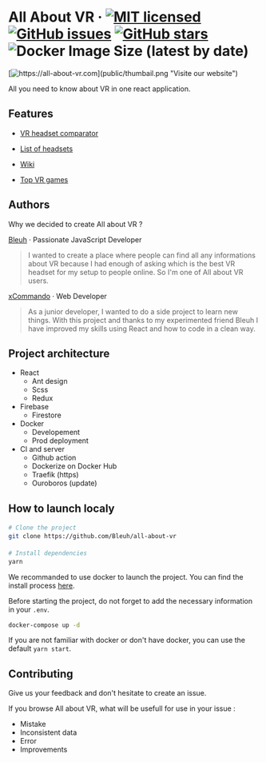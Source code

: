 # All About VR &middot; [![MIT licensed](https://img.shields.io/badge/license-MIT-brightgreen.svg)](LICENSE) [![GitHub issues](https://img.shields.io/github/issues/Bleuh/all-about-vr)](https://github.com/Bleuh/all-about-vr/issues) [![GitHub stars](https://img.shields.io/github/stars/Bleuh/all-about-vr)](https://github.com/Bleuh/all-about-vr/stargazers) ![Docker Image Size (latest by date)](https://img.shields.io/docker/image-size/bleuh/all-about-vr)

[![https://all-about-vr.com](public/thumbail.png "Visite our website")](https://all-about-vr.com)

All you need to know about VR in one react application.

## Features

- [VR headset comparator](https://all-about-vr.com)

- [List of headsets](https://all-about-vr.com/headsets)

- [Wiki](https://all-about-vr.com/wiki)

- [Top VR games](https://all-about-vr.com/vr-games)

## Authors

Why we decided to create All about VR ?

[Bleuh](https://bastien.hezflix.com/) &middot; Passionate JavaScript Developer

> I wanted to create a place where people can find all any informations about VR because I had enough of asking which is the best VR headset for my setup to people online. So I'm one of All about VR users.

[xCommando](https://github.com/xxxCommando) &middot; Web Developer

> As a junior developer, I wanted to do a side project to learn new things. With this project and thanks to my experimented friend Bleuh I have improved my skills using React and how to code in a clean way.

## Project architecture

- React
  - Ant design
  - Scss
  - Redux
- Firebase
  - Firestore
- Docker
  - Developement
  - Prod deployment
- CI and server
  - Github action
  - Dockerize on Docker Hub
  - Traefik (https)
  - Ouroboros (update)

## How to launch localy

```bash
# Clone the project
git clone https://github.com/Bleuh/all-about-vr

# Install dependencies
yarn
```

We recommanded to use docker to launch the project.
You can find the install process [here](https://docs.docker.com/get-docker/).

Before starting the project, do not forget to add the necessary information in your `.env`.

```bash
docker-compose up -d
```

If you are not familiar with docker or don't have docker, you can use the default `yarn start`.

## Contributing

Give us your feedback and don't hesitate to create an issue.

If you browse All about VR, what will be usefull for use in your issue :

- Mistake
- Inconsistent data
- Error
- Improvements
